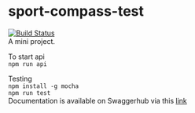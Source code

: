 # sport-compass-test
[![Build Status](https://travis-ci.org/Lekky71/compass-mini-blog.svg?branch=staging)](https://travis-ci.org/Lekky71/compass-mini-blog)    
A mini project.

To start api  
`npm run api`  
  
 Testing  
 `npm install -g mocha`  
 `npm run test`    
 Documentation is available on Swaggerhub via this [link]()
